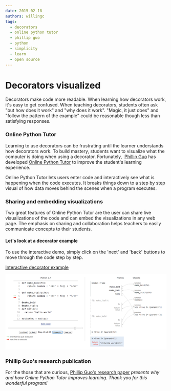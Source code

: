 ```yaml
---
date: 2015-02-18
authors: willingc
tags:
  - decorators
  - online python tutor
  - phillip guo
  - python
  - simplicity
  - learn
  - open source
---
```


# Decorators visualized

Decorators make code more readable. When learning how decorators work, it's
easy to get confused. When teaching decorators, students often ask "but how
does it work" and "why does it work". "Magic, it just does" and "follow the
pattern of the example" could be reasonable though less than satisfying
responses.

### Online Python Tutor

Learning to use decorators can be frustrating until the learner understands
how decorators work. To build mastery, students want to visualize what the
computer is doing when using a decorator. Fortunately,  [Phillip
Guo](http://www.pgbovine.net/) has developed [Online Python
Tutor](http://pythontutor.com/) to improve the student's learning experience.

Online Python Tutor lets users enter code and interactively see what is
happening when the code executes. It breaks things down to a step by step
visual of how data moves behind the scenes when a program executes.

### Sharing and embedding visualizations

Two great features of Online
Python Tutor are the user can share live visualizations of the code and can
embed the visualizations in any web page. The emphasis on sharing and
collaboration helps teachers to easily communicate concepts to their students.

#### Let's look at a decorator example

To use the interactive demo, simply click on the 'next' and 'back' buttons to
move through the code step by step.

[Interactive decorator example](<http://pythontutor.com/iframe-embed.html#code=def+make_bold(fn)%3A%0A++++return+lambda+%3A+%22%3Cb%3E%22+%2B+fn()+%2B+%22%3C/b%3E%22%0A%0Adef+make_italic(fn)%3A%0A++++return+lambda+%3A+%22%3Ci%3E%22+%2B+fn()+%2B+%22%3C/i%3E%22%0A%0A%40make_bold%0A%40make_italic%0Adef+hello()%3A%0A++return+%22hello+world%22%0A++%0AhelloHTML+%3D+hello()&origin=opt-frontend.js&cumulative=false&heapPrimitives=false&textReferences=false&py=3&rawInputLstJSON=%5B%5D&curInstr=0&codeDivWidth=350&codeDivHeight=400>)

![](../../../assets/images/2015/guo_decorator.png)

### Phillip Guo's research publication

For the those that are curious, [Phillip Guo's research
paper](http://pgbovine.net/publications/Online-Python-Tutor-web-based-program-visualization_SIGCSE-2013.pdf)
_presents why and how Online Python Tutor improves learning. Thank you for
this wonderful program!_
